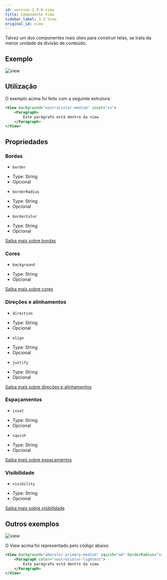 ```yaml
---
id: version-2.9.0-view
title: Componente View
sidebar_label: 3.3 View
original_id: view
---
```



Talvez um dos componentes mais úteis para construir telas, se trata da menor unidade de divisão de conteúdo.

## Exemplo

![view](assets/images_components/v2.0.0/view.jpg)

## Utilização

O exemplo acima foi feito com a seguinte estrutura:

```xml
<View background="neutralcolor-medium" inset="xs">
    <Paragraph>
        Este parágrafo está dentro da view
    </Paragraph>
</View>
```

## Propriedades

### Bordas

* `border`

- Type: String
- Opcional

* `borderRadius`

- Type: String
- Opcional

* `borderColor`

- Type: String
- Opcional

[Saiba mais sobre bordas](border.md)

### Cores

* `background`

- Type: String
- Opcional

[Saiba mais sobre cores](color.md)

### Direções e alinhamentos

* `direction`

- Type: String
- Opcional

* `align`

- Type: String
- Opcional

* `justify`

- Type: String
- Opcional


[Saiba mais sobre direções e alinhamentos](flex.md)

### Espaçamentos

* `inset`

- Type: String
- Opcional

* `squish`

- Type: String
- Opcional

[Saiba mais sobre espaçamentos](space.md)

### Visibilidade

* `visibility`

- Type: String
- Opcional

[Saiba mais sobre visibilidade](visibility.md)
## Outros exemplos

![view](assets/images_components/v2.0.0/view2.jpg)

O View acima foi representado pelo código abaixo

```xml
<View background="amecolor-primary-medium" squish="md" borderRadius="sm">
    <Paragraph color="neutralcolor-lightest">
        Este parágrafo está dentro da view
    </Paragraph>
</View>
```
